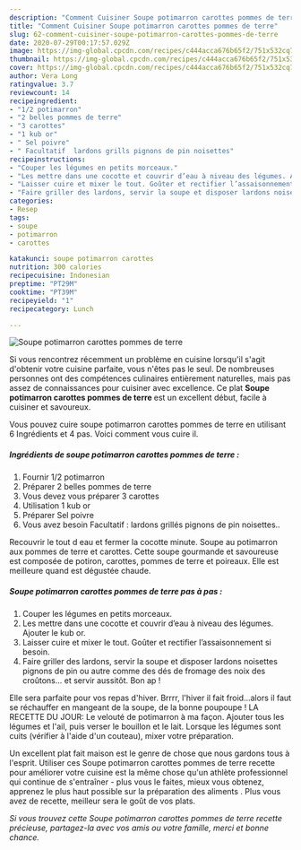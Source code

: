 ```yaml
---
description: "Comment Cuisiner Soupe potimarron carottes pommes de terre"
title: "Comment Cuisiner Soupe potimarron carottes pommes de terre"
slug: 62-comment-cuisiner-soupe-potimarron-carottes-pommes-de-terre
date: 2020-07-29T00:17:57.029Z
image: https://img-global.cpcdn.com/recipes/c444acca676b65f2/751x532cq70/soupe-potimarron-carottes-pommes-de-terre-photo-principale-de-la-recette.jpg
thumbnail: https://img-global.cpcdn.com/recipes/c444acca676b65f2/751x532cq70/soupe-potimarron-carottes-pommes-de-terre-photo-principale-de-la-recette.jpg
cover: https://img-global.cpcdn.com/recipes/c444acca676b65f2/751x532cq70/soupe-potimarron-carottes-pommes-de-terre-photo-principale-de-la-recette.jpg
author: Vera Long
ratingvalue: 3.7
reviewcount: 14
recipeingredient:
- "1/2 potimarron"
- "2 belles pommes de terre"
- "3 carottes"
- "1 kub or"
- " Sel poivre"
- " Facultatif  lardons grills pignons de pin noisettes"
recipeinstructions:
- "Couper les légumes en petits morceaux."
- "Les mettre dans une cocotte et couvrir d’eau à niveau des légumes. Ajouter le kub or."
- "Laisser cuire et mixer le tout. Goûter et rectifier l’assaisonnement si besoin."
- "Faire griller des lardons, servir la soupe et disposer lardons noisettes pignons de pin ou autre comme des dés de fromage des noix des croûtons... et servir aussitôt. Bon ap !"
categories:
- Resep
tags:
- soupe
- potimarron
- carottes

katakunci: soupe potimarron carottes 
nutrition: 300 calories
recipecuisine: Indonesian
preptime: "PT29M"
cooktime: "PT39M"
recipeyield: "1"
recipecategory: Lunch

---
```



![Soupe potimarron carottes pommes de terre](https://img-global.cpcdn.com/recipes/c444acca676b65f2/751x532cq70/soupe-potimarron-carottes-pommes-de-terre-photo-principale-de-la-recette.jpg)

Si vous rencontrez récemment un problème en cuisine lorsqu'il s'agit d'obtenir votre cuisine parfaite, vous n'êtes pas le seul. De nombreuses personnes ont des compétences culinaires entièrement naturelles, mais pas assez de connaissances pour cuisiner avec excellence. Ce plat <strong> Soupe potimarron carottes pommes de terre </strong> est un excellent début, facile à cuisiner et savoureux.

<!--inarticleads1-->

Vous pouvez cuire soupe potimarron carottes pommes de terre en utilisant 6 Ingrédients et 4 pas. Voici comment vous cuire il.

##### Ingrédients de soupe potimarron carottes pommes de terre :

1. Fournir 1/2 potimarron
1. Préparer 2 belles pommes de terre
1. Vous devez vous préparer 3 carottes
1. Utilisation 1 kub or
1. Préparer  Sel poivre
1. Vous avez besoin  Facultatif : lardons grillés pignons de pin noisettes..


Recouvrir le tout d eau et fermer la cocotte minute. Soupe au potimarron aux pommes de terre et carottes. Cette soupe gourmande et savoureuse est composée de potiron, carottes, pommes de terre et poireaux. Elle est meilleure quand est dégustée chaude. 

<!--inarticleads2-->

##### Soupe potimarron carottes pommes de terre pas à pas :

1. Couper les légumes en petits morceaux.
1. Les mettre dans une cocotte et couvrir d’eau à niveau des légumes. Ajouter le kub or.
1. Laisser cuire et mixer le tout. Goûter et rectifier l’assaisonnement si besoin.
1. Faire griller des lardons, servir la soupe et disposer lardons noisettes pignons de pin ou autre comme des dés de fromage des noix des croûtons... et servir aussitôt. Bon ap !


Elle sera parfaite pour vos repas d&#39;hiver. Brrrr, l&#39;hiver il fait froid…alors il faut se réchauffer en mangeant de la soupe, de la bonne poupoupe ! LA RECETTE DU JOUR: Le velouté de potimarron à ma façon. Ajouter tous les légumes et l&#39;ail, puis verser le bouillon et le lait. Lorsque les légumes sont cuits (vérifier à l&#39;aide d&#39;un couteau), mixer votre préparation. 

<!--inarticleads1-->

<p>
Un excellent plat fait maison est le genre de chose que nous gardons tous à l'esprit. Utiliser ces Soupe potimarron carottes pommes de terre recette pour améliorer votre cuisine est la même chose qu'un athlète professionnel qui continue de s'entraîner - plus vous le faites, mieux vous obtenez, apprenez le plus haut possible sur la préparation des aliments . Plus vous avez de recette, meilleur sera le goût de vos plats.
</p>

<p>
<i>Si vous trouvez cette Soupe potimarron carottes pommes de terre recette précieuse, partagez-la avec vos amis ou votre famille, merci et bonne chance.</i>
</p>
